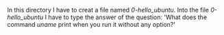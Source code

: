 In this directory I have to creat a file named *0-hello_ubuntu*.
Into the file *0-hello_ubuntu* I have to type the answer of the question:
'What does the command *uname* print when you run it without any option?'
